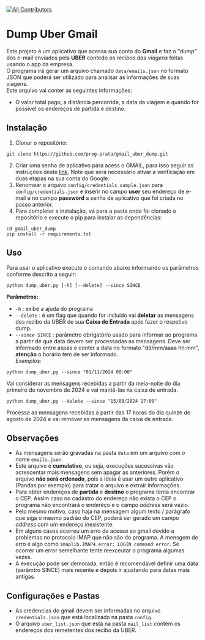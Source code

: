 <!-- ALL-CONTRIBUTORS-BADGE:START - Do not remove or modify this section -->

[![All Contributors](https://img.shields.io/badge/all_contributors-2-orange.svg?style=flat-square)](#contributors-)

<!-- ALL-CONTRIBUTORS-BADGE:END -->

# Dump Uber Gmail

Este projeto é um aplicativo que acessa sua conta do **Gmail** e faz o _"dump"_ dos e-mail enviados pela **UBER** contedo os _recibos das viagens_ feitas usando o app da empresa.  
O programa irá gerar um arquivo chamado `data/emails.json` no formato JSON que poderá ser utilizado para analisar as informações de suas viagens.  
Este arquivo vai conter as seguintes informações:

- O valor total pago, a distância percorrida, a data da viagem e quando for possível os endereços de partida e destino.

## Instalação

1. Clonar o repositório:

```
git clone https://github.com/prog-prata/gmail_uber_dump.git
```

2. Criar uma senha de aplicativo para acess o GMAIL, para isso seguir as instruções deste [link](https://support.google.com/accounts/answer/185833?hl=pt-BR). Note que será necessário ativar a verificação em duas etapas na sua conta do Google.
3. Renomear o arquivo `config/credentials_sample.json` para `config/credentials.json` e inserir no campo **user** seu endereço de e-mail e no campo **password** a senha de aplicativo que foi criada no passo anterior.
4. Para completar a instalação, vá para a pasta onde foi clonado o repositório e execute o pip para instalar as dependências:

```
cd gmail_uber_dump
pip install -r requirements.txt
```

## Uso

Para usar o aplicativo execute o comando abaixo informando os parâmetros conforme descrito a seguir:

```
python dump_uber.py [-h] [--delete] --since SINCE
```

**Parâmetros:**

- `-h` : exibe a ajuda do programa
- `--delete` : é um flag que quando for incluído vai **deletar** as mensagens dos recibo da UBER de sua **Caixa de Entrada** após fazer o respetivo dump.
- `--since SINCE` : parâmetro obrigatório usado para informar ao programa a partir de que data devem ser processadas as mensagens. Deve ser informado entre aspas e conter a data no formato "dd/mm/aaaa hh:mm", **atenção** o horário tem de ser informado.  
  _Exemplos:_

```
python dump_uber.py --since "01/11/2024 00:00"
```

Vai considerar as mensagens recebidas a partir da meia-noite do dia primeiro de novembro de 2024 e vai mantê-las na caixa de entrada.

```
python dump_uber.py --delete --since "15/08/2024 17:00"
```

Processa as mensagens recebidas a partir das 17 horas do dia quinze de agosto de 2024 e vai remover as mensagens da caixa de entrada.

## Observações

- As mensagens serão gravadas na pasta `data` em um arquivo com o nome `emails.json`.
- Este arquivo é **cumulativo**, ou seja, execuções sucessivas vão acrescentar mais mensagens sem apagar as anteriores. Porém o arquivo **não será ordenado**, pois a ideia é usar um outro aplicativo (Pandas por exemplo) para tratar o arquivo e extrair informações.
- Para obter endereços de **partida** e **destino** o programa tenta encontrar o CEP. Assim caso no cadastro do endereço não exista o CEP o programa não encontrará o endereço e o campo _address_ será vazio.
- Pelo mesmo motivo, caso haja na mensagem algum texto / parágrafo que siga o mesmo padrão do CEP, poderá ser gerado um campo _address_ com um endereço inexistente.
- Em alguns casos ocorreu um erro de acesso ao gmail devido a problemas no protocolo IMAP que não são do programa. A mensgem de erro é algo como `imaplib.IMAP4.error: LOGIN command error`. Se ocorrer um error semelhante tente reexceutar o programa algumas vezes.
- A execução pode ser demorada, então é recomendável definir uma data (parâmtro SINCE) mais recente e depois ir ajustando para datas mais antigas.

## Configurações e Pastas

- As credencias do gmail devem ser informadas no arquivo `credentials.json` que está localizado na pasta `config`.
- O arquivo `uber_list.json` que está na pasta `mail_list` contém os endereços dos remetentes dos recibo da UBER.
